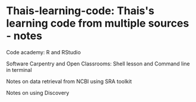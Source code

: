# Thais-learning-code: Thais's learning code from multiple sources - notes


Code academy: R and RStudio 

Software Carpentry and Open Classrooms: Shell lesson and Command line in terminal 

Notes on data retrieval from NCBI using SRA toolkit

Notes on using Discovery 


